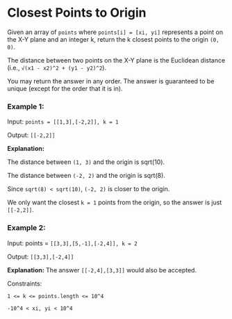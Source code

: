 # Closest Points to Origin

Given an array of `points` where `points[i] = [xi, yi]` represents a
point on the X-Y plane and an integer k, return the k closest points
to the origin `(0, 0)`.

The distance between two points on the X-Y plane is the Euclidean
distance (i.e., `√(x1 - x2)^2 + (y1 - y2)^2`).

You may return the answer in any order. The answer is
guaranteed to be unique (except for the order that it is in).

### **Example 1:**

Input: `points = [[1,3],[-2,2]], k = 1`

Output: `[[-2,2]]`

**Explanation:**

The distance between `(1, 3)` and the origin is sqrt(10).

The distance between `(-2, 2)` and the origin is sqrt(8).

Since `sqrt(8) < sqrt(10)`, `(-2, 2)` is closer to the origin.

We only want the closest `k = 1` points from the origin, so the
answer is just `[[-2,2]]`.

### **Example 2:**

Input: points = `[[3,3],[5,-1],[-2,4]], k = 2`

Output: `[[3,3],[-2,4]]`

**Explanation:** The answer `[[-2,4],[3,3]]` would also be accepted.

Constraints:

`1 <= k <= points.length <= 10^4`

`-10^4 < xi, yi < 10^4`

